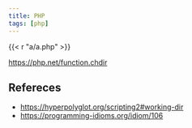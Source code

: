 ```yaml
---
title: PHP
tags: [php]
---
```


{{< r "a/a.php" >}}

<https://php.net/function.chdir>

## Refereces

- <https://hyperpolyglot.org/scripting2#working-dir>
- <https://programming-idioms.org/idiom/106>
